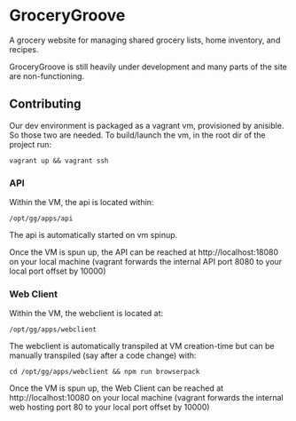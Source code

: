 # GroceryGroove

A grocery website for managing shared grocery lists, home inventory, and recipes.

GroceryGroove is still heavily under development and many parts of the site are non-functioning.

## Contributing
Our dev environment is packaged as a vagrant vm, provisioned by anisible. So those two are needed. To build/launch the vm, in the root dir of the project run:

    vagrant up && vagrant ssh

### API
Within the VM, the api is located within:

    /opt/gg/apps/api

The api is automatically started on vm spinup.

Once the VM is spun up, the API can be reached at http://localhost:18080 on your local machine (vagrant forwards the internal API port 8080 to your local port offset by 10000)

### Web Client
Within the VM, the webclient is located at:

    /opt/gg/apps/webclient

The webclient is automatically transpiled at VM creation-time but can be manually transpiled (say after a code change) with:

    cd /opt/gg/apps/webclient && npm run browserpack

Once the VM is spun up, the Web Client can be reached at http://localhost:10080 on your local machine (vagrant forwards the internal web hosting port 80 to your local port offset by 10000)
